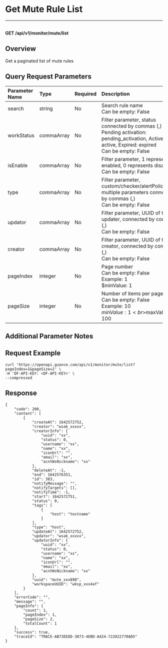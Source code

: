 # Get Mute Rule List

---

<br />**GET /api/v1/monitor/mute/list**

## Overview
Get a paginated list of mute rules


## Query Request Parameters

| Parameter Name        | Type     | Required   | Description              |
|:------------------|:-------|:-----|:----------------|
| search | string | No | Search rule name<br>Can be empty: False <br> |
| workStatus | commaArray | No | Filter parameter, status connected by commas (,)  Pending activation: pending_activation, Active: active, Expired: expired<br>Can be empty: False <br> |
| isEnable | commaArray | No | Filter parameter, 1 represents enabled, 0 represents disabled<br>Can be empty: False <br> |
| type | commaArray | No | Filter parameter, custom/checker/alertPolicy/tag, multiple parameters connected by commas (,) <br>Can be empty: False <br> |
| updator | commaArray | No | Filter parameter, UUID of the updater, connected by commas (,) <br>Can be empty: False <br> |
| creator | commaArray | No | Filter parameter, UUID of the creator, connected by commas (,) <br>Can be empty: False <br> |
| pageIndex | integer | No | Page number<br>Can be empty: False <br>Example: 1 <br>$minValue: 1 <br> |
| pageSize | integer | No | Number of items per page<br>Can be empty: False <br>Example: 10 <br>$minValue: 1 <br>$maxValue: 100 <br> |

## Additional Parameter Notes



## Request Example
```shell
curl 'https://openapi.guance.com/api/v1/monitor/mute/list?pageIndex=1&pageSize=2' \
-H 'DF-API-KEY: <DF-API-KEY>' \
--compressed 
```



## Response
```shell
{
    "code": 200,
    "content": [
        {
            "createAt": 1642572752,
            "creator": "wsak_xxxxx",
            "creatorInfo": {
                "uuid": "xx",
                "status": 0,
                "username": "xx",
                "name": "xx",
                "iconUrl": "",
                "email": "xx",
                "acntWsNickname": "xx"
            },
            "deleteAt": -1,
            "end": 1642576351,
            "id": 383,
            "notifyMessage": "",
            "notifyTargets": [],
            "notifyTime": -1,
            "start": 1642572751,
            "status": 0,
            "tags": [
                {
                    "host": "testname"
                }
            ],
            "type": "host",
            "updateAt": 1642572752,
            "updator": "wsak_xxxxx",
            "updatorInfo": {
                "uuid": "xx",
                "status": 0,
                "username": "xx",
                "name": "xx",
                "iconUrl": "",
                "email": "xx",
                "acntWsNickname": "xx"
            },
            "uuid": "mute_xxx890",
            "workspaceUUID": "wksp_xxx4af"
        }
    ],
    "errorCode": "",
    "message": "",
    "pageInfo": {
        "count": 1,
        "pageIndex": 1,
        "pageSize": 2,
        "totalCount": 1
    },
    "success": true,
    "traceId": "TRACE-AB73EEDD-3873-4EBD-A424-722022770AD5"
} 
```
